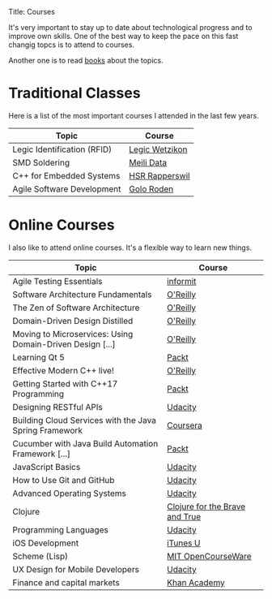 Title: Courses

It's very important to stay up to date about technological progress and to improve own skills. One of the best way to keep the pace on this fast changig topcs is to attend to courses.

Another one is to read [books]({filename}/pages/books.md) about the topics.

Traditional Classes
===================
Here is a list of the most important courses I attended in the last few years.


| Topic                       | Course                                  |
|-----------------------------|-----------------------------------------|
| Legic Identification (RFID) | [Legic Wetzikon](http://www.legic.com/) |
| SMD Soldering               | [Meili Data](http://www.meili-data.ch/) |
| C++ for Embedded Systems    | [HSR Rapperswil](http://www.hsr.ch/)    |
| Agile Software Development  | [Golo Roden](https://www.thenativeweb.io) |


Online Courses
==============
I also like to attend online courses. It's a flexible way to learn new things.

| Topic                                  | Course                                                                                             |
|----------------------------------------|----------------------------------------------------------------------------------------------------|
| Agile Testing Essentials               | [informit](https://www.informit.com/store/agile-testing-essentials-livelessons-video-training-9780134683263) |
| Software Architecture Fundamentals     | [O'Reilly](https://www.oreilly.com/library/view/software-architecture-fundamentals/9781491998991/) |
| The Zen of Software Architecture       | [O'Reilly](https://www.oreilly.com/library/view/the-zen-of/9781491934913/)                         |
| Domain-Driven Design Distilled         | [O'Reilly](https://www.oreilly.com/library/view/domain-driven-design-distilled/9780134593449/)     |
| Moving to Microservices: Using Domain-Driven Design [...] | [O'Reilly](https://www.oreilly.com/library/view/moving-to-microservices/9780134779270/) |
| Learning Qt 5                          | [Packt](https://www.packtpub.com/application-development/learning-qt-5-video)                      |
| Effective Modern C++ live!             | [O'Reilly](https://www.oreilly.com/pub/e/3357)                                                     |
| Getting Started with C++17 Programming | [Packt](https://www.packtpub.com/application-development/getting-started-c17-programming-video)    |
| Designing RESTful APIs                 | [Udacity](https://www.udacity.com)                                                                 |
| Building Cloud Services with the Java Spring Framework | [Coursera](https://www.coursera.org/learn/cloud-services-java-spring-framework)    |
| Cucumber with Java Build Automation Framework [...]    | [Packt](https://www.packtpub.com/application-development/cucumber-java-build-automation-framework-less-code-video) |
| JavaScript Basics               | [Udacity](https://www.udacity.com)                                                                        |
| How to Use Git and GitHub       | [Udacity](https://www.udacity.com)                                                                        |
| Advanced Operating Systems      | [Udacity](https://www.udacity.com)                                                                        |
| Clojure                         | [Clojure for the Brave and True](http://www.braveclojure.com/)                                            |
| Programming Languages           | [Udacity](https://www.udacity.com/course/cs262)                                                           |
| iOS Development                 | [iTunes U](https://itunes.apple.com/us/course/developing-ios-7-apps-for/id733644550)                      |
| Scheme (Lisp) | [MIT OpenCourseWare](http://ocw.mit.edu/courses/electrical-engineering-and-computer-science/6-001-structure-and-interpretation-of-computer-programs-spring-2005/video-lectures/) |
| UX Design for Mobile Developers | [Udacity](https://www.udacity.com/course/ud849)                                                           |
| Finance and capital markets     | [Khan Academy](https://www.khanacademy.org/economics-finance-domain/core-finance)                         |
